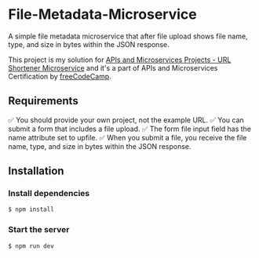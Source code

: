 # File-Metadata-Microservice

A simple file metadata microservice that after file upload shows file name, type, and size in bytes within the JSON response.

This project is my solution for [APIs and Microservices Projects - URL Shortener Microservice] and it's a part of APIs and Microservices Certification by [freeCodeCamp].

## Requirements
✅ You should provide your own project, not the example URL.
✅ You can submit a form that includes a file upload.
✅ The form file input field has the name attribute set to upfile.
✅ When you submit a file, you receive the file name, type, and size in bytes within the JSON response.

[apis and microservices projects - url shortener microservice]: https://www.freecodecamp.org/learn/apis-and-microservices/apis-and-microservices-projects/url-shortener-microservice
[freecodecamp]: https://www.freecodecamp.org/

## Installation

### Install dependencies

```bash
$ npm install
```

### Start the server

```bash
$ npm run dev
```
